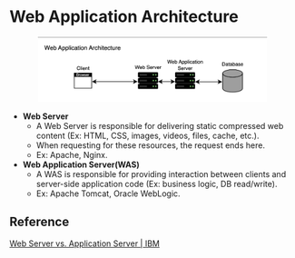 # Web Application Architecture

<p align="center">
  <img src="https://raw.githubusercontent.com/Kakamotobi/Learned/main/Web%20Development/refImg/web-application-architecture.png" alt="Web Application Architecture" width="80%" />
</p>

- **Web Server**
  - A Web Server is responsible for delivering static compressed web content (Ex: HTML, CSS, images, videos, files, cache, etc.).
  - When requesting for these resources, the request ends here.
  - Ex: Apache, Nginx.
- **Web Application Server(WAS)**
  - A WAS is responsible for providing interaction between clients and server-side application code (Ex: business logic, DB read/write).
  - Ex: Apache Tomcat, Oracle WebLogic.

## Reference
[Web Server vs. Application Server | IBM](https://www.ibm.com/topics/web-server-application-server)  
